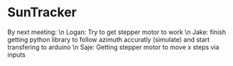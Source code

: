# SunTracker

By next meeting: \n
Logan: Try to get stepper motor to work \n
Jake: finish getting python library to follow azimuth accuratly (simulate) and start transfering to arduino \n
Saje: Getting stepper motor to move x steps via inputs
